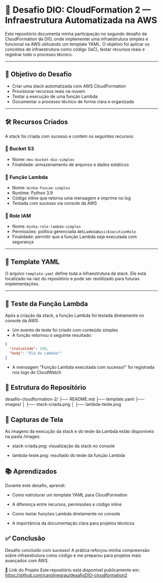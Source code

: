 # 🚀 Desafio DIO: CloudFormation 2 — Infraestrutura Automatizada na AWS

Este repositório documenta minha participação no segundo desafio de CloudFormation da DIO, onde implementei uma infraestrutura simples e funcional na AWS utilizando um template YAML. O objetivo foi aplicar os conceitos de infraestrutura como código (IaC), testar recursos reais e registrar todo o processo técnico.

---

## 🎯 Objetivo do Desafio

- Criar uma stack automatizada com AWS CloudFormation
- Provisionar recursos reais na nuvem
- Testar a execução de uma função Lambda
- Documentar o processo técnico de forma clara e organizada

---

## 🛠️ Recursos Criados

A stack foi criada com sucesso e contém os seguintes recursos:

### 🔹 Bucket S3

- Nome: `meu-bucket-dio-simples`
- Finalidade: armazenamento de arquivos e dados estáticos

### 🔹 Função Lambda

- Nome: `minha-funcao-simples`
- Runtime: Python 3.9
- Código inline que retorna uma mensagem e imprime no log
- Testada com sucesso via console da AWS

### 🔹 Role IAM

- Nome: `minha-role-lambda-simples`
- Permissões: política gerenciada `AWSLambdaBasicExecutionRole`
- Finalidade: permitir que a função Lambda seja executada com segurança

---

## 📄 Template YAML

O arquivo `template.yaml` define toda a infraestrutura da stack. Ele está localizado na raiz do repositório e pode ser reutilizado para futuras implementações.

---

## 🧪 Teste da Função Lambda

Após a criação da stack, a função Lambda foi testada diretamente no console da AWS:

- Um evento de teste foi criado com conteúdo simples
- A função retornou o seguinte resultado:

```json
{
  "statusCode": 200,
  "body": "Olá da Lambda!"
}

```
- A mensagem "Função Lambda executada com sucesso!" foi registrada nos logs do CloudWatch

## 📁 Estrutura do Repositório

desafio-cloudformation-2/
├── README.md
├── template.yaml
├── images/
│   ├── stack-criada.png
│   ├── lambda-teste.png

## 📸 Capturas de Tela
As imagens da execução da stack e do teste da Lambda estão disponíveis na pasta /images.

- stack-criada.png: visualização da stack no console

- lambda-teste.png: resultado do teste da função Lambda

## 📚 Aprendizados
Durante este desafio, aprendi:

- Como estruturar um template YAML para CloudFormation

- A diferença entre recursos, permissões e código inline

- Como testar funções Lambda diretamente no console

- A importância da documentação clara para projetos técnicos

## ✅ Conclusão
Desafio concluído com sucesso! A prática reforçou minha compreensão sobre infraestrutura como código e me preparou para projetos mais avançados com AWS.

🔗 Link do Projeto
Este repositório está disponível publicamente em: https://github.com/carolinegrau/desafioDIO-cloudformation2
